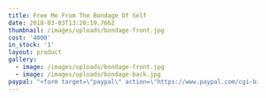 ```yaml
---
title: Free Me From The Bondage Of Self
date: 2018-03-03T13:20:19.766Z
thumbnail: /images/uploads/bondage-front.jpg
cost: '4000'
in_stock: '1'
layout: product
gallery:
  - image: /images/uploads/bondage-front.jpg
  - image: /images/uploads/bondage-back.jpg
paypal: "<form target=\"paypal\" action=\"https://www.paypal.com/cgi-bin/webscr\" method=\"post\">\n\n<input type=\"hidden\" name=\"cmd\" value=\"_s-xclick\">\n\n<input type=\"hidden\" name=\"hosted_button_id\" value=\"5CVPWMZ33JKLQ\">\n\n<table>\n\n<tr><td><input type=\"hidden\" name=\"on0\" value=\"Sizes\">Sizes</td></tr><tr><td><select name=\"os0\">\n\n\t<option value=\"Medium\">Medium </option>\n\n\t<option value=\"XXL\">XXL </option>\n\n\t<option value=\"Option 3\">Option 3 </option>\n\n</select> </td></tr>\n\n</table>\n\n<input type=\"image\" src=\"https://www.paypalobjects.com/en_US/i/btn/btn_cart_LG.gif\" border=\"0\" name=\"submit\" alt=\"PayPal - The safer, easier way to pay online!\">\n\n<img alt=\"\" border=\"0\" src=\"https://www.paypalobjects.com/en_US/i/scr/pixel.gif\" width=\"1\" height=\"1\">\n\n</form>"
---
```



